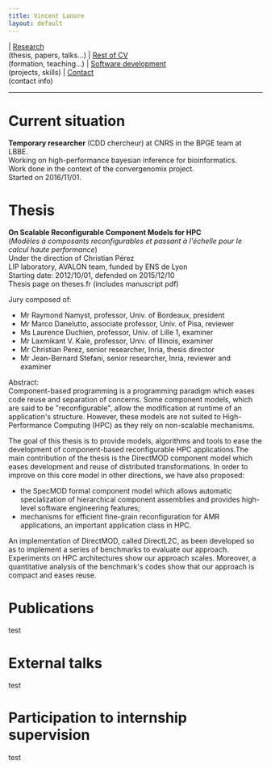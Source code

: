 ```yaml
---
title: Vincent Lanore
layout: default
---
```


| [Research](index.html)<br/>(thesis, papers, talks...) | [Rest of CV](cv.html)<br/>(formation, teaching...) | [Software development](soft.html)<br/>(projects, skills) | [Contact](contact.html)<br/>(contact info)

---------------------------------------------------------------

# Current situation

**Temporary researcher** (CDD chercheur) at CNRS in the BPGE team at LBBE.<br/>
Working on high-performance bayesian inference for bioinformatics.<br/>
Work done in the context of the convergenomix project.<br/>
Started on 2016/11/01.

# Thesis

**On Scalable Reconfigurable Component Models for HPC**<br/>
(*Modèles à composants reconfigurables et passant à l'échelle pour le calcul haute performance*)<br/>
Under the direction of Christian Pérez<br/>
LIP laboratory, AVALON team, funded by ENS de Lyon<br/>
Starting date: 2012/10/01, defended on 2015/12/10<br/>
Thesis page on theses.fr (includes manuscript pdf)

Jury composed of:
* Mr Raymond Namyst, professor, Univ. of Bordeaux, president
* Mr Marco Danelutto, associate professor, Univ. of Pisa, reviewer
* Ms Laurence Duchien, professor, Univ. of Lille 1, examiner
* Mr Laxmikant V. Kale, professor, Univ. of Illinois, examiner
* Mr Christian Perez, senior researcher, Inria, thesis director
* Mr Jean-Bernard Stefani, senior researcher, Inria, reviewer and examiner

Abstract:<br/>
Component-based programming is a programming paradigm which eases code reuse and separation of concerns. Some component models, which are said to be "reconfigurable", allow the modification at runtime of an application's structure. However, these models are not suited to High-Performance Computing (HPC) as they rely on non-scalable mechanisms.

The goal of this thesis is to provide models, algorithms and tools to ease the development of component-based reconfigurable HPC applications.The main contribution of the thesis is the DirectMOD component model which eases development and reuse of distributed transformations. In order to improve on this core model in other directions, we have also proposed:
* the SpecMOD formal component model which allows automatic specialization of hierarchical component assemblies and provides high-level software engineering features;
* mechanisms for efficient fine-grain reconfiguration for AMR applications, an important application class in HPC.

An implementation of DirectMOD, called DirectL2C, as been developed so as to implement a series of benchmarks to evaluate our approach. Experiments on HPC architectures show our approach scales. Moreover, a quantitative analysis of the benchmark's codes show that our approach is compact and eases reuse. 

# Publications

test

# External talks

test

# Participation to internship supervision

test
